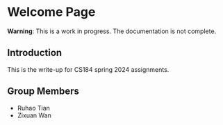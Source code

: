 # Welcome Page

**Warning**: This is a work in progress. The documentation is not complete.

## Introduction

This is the write-up for CS184 spring 2024 assignments. 

## Group Members

- Ruhao Tian
- Zixuan Wan
